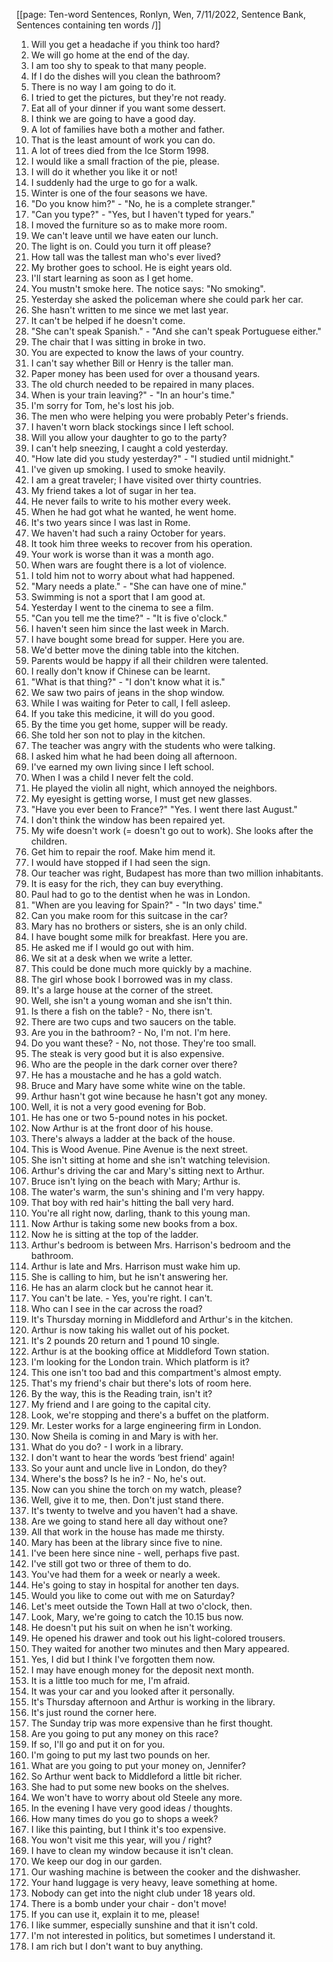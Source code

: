 [[page: Ten-word Sentences, Ronlyn, Wen, 7/11/2022, Sentence Bank, Sentences containing ten words /]]

1. Will you get a headache if you think too hard?
1. We will go home at the end of the day.
1. I am too shy to speak to that many people.
1. If I do the dishes will you clean the bathroom?
1. There is no way I am going to do it.
1. I tried to get the pictures, but they're not ready.
1. Eat all of your dinner if you want some dessert.
1. I think we are going to have a good day.
1. A lot of families have both a mother and father.
1. That is the least amount of work you can do.
1. A lot of trees died from the Ice Storm 1998.
1. I would like a small fraction of the pie, please.
1. I will do it whether you like it or not!
1. I suddenly had the urge to go for a walk.
1. Winter is one of the four seasons we have.
1. "Do you know him?" - "No, he is a complete stranger."
1. "Can you type?" - "Yes, but I haven't typed for years."
1. I moved the furniture so as to make more room.
1. We can't leave until we have eaten our lunch.
1. The light is on. Could you turn it off please?
1. How tall was the tallest man who's ever lived?
1. My brother goes to school. He is eight years old.
1. I'll start learning as soon as I get home.
1. You mustn't smoke here. The notice says: "No smoking".
1. Yesterday she asked the policeman where she could park her car.
1. She hasn't written to me since we met last year.
1. It can't be helped if he doesn't come.
1. "She can't speak Spanish." - "And she can't speak Portuguese either."
1. The chair that I was sitting in broke in two.
1. You are expected to know the laws of your country.
1. I can't say whether Bill or Henry is the taller man.
1. Paper money has been used for over a thousand years.
1. The old church needed to be repaired in many places.
1. When is your train leaving?" - "In an hour's time."
1. I'm sorry for Tom, he's lost his job.
1. The men who were helping you were probably Peter's friends.
1. I haven't worn black stockings since I left school.
1. Will you allow your daughter to go to the party?
1. I can't help sneezing, I caught a cold yesterday.
1. "How late did you study yesterday?" - "I studied until midnight."
1. I've given up smoking. I used to smoke heavily.
1. I am a great traveler; I have visited over thirty countries.
1. My friend takes a lot of sugar in her tea.
1. He never fails to write to his mother every week.
1. When he had got what he wanted, he went home.
1. It's two years since I was last in Rome.
1. We haven't had such a rainy October for years.
1. It took him three weeks to recover from his operation.
1. Your work is worse than it was a month ago.
1. When wars are fought there is a lot of violence.
1. I told him not to worry about what had happened.
1. "Mary needs a plate." - "She can have one of mine."
1. Swimming is not a sport that I am good at.
1. Yesterday I went to the cinema to see a film.
1. "Can you tell me the time?" - "It is five o'clock."
1. I haven't seen him since the last week in March.
1. I have bought some bread for supper. Here you are.
1. We'd better move the dining table into the kitchen.
1. Parents would be happy if all their children were talented.
1. I really don't know if Chinese can be learnt.
1. "What is that thing?" - "I don't know what it is."
1. We saw two pairs of jeans in the shop window.
1. While I was waiting for Peter to call, I fell asleep.
1. If you take this medicine, it will do you good.
1. By the time you get home, supper will be ready.
1. She told her son not to play in the kitchen.
1. The teacher was angry with the students who were talking.
1. I asked him what he had been doing all afternoon.
1. I've earned my own living since I left school.
1. When I was a child I never felt the cold.
1. He played the violin all night, which annoyed the neighbors.
1. My eyesight is getting worse, I must get new glasses.
1. "Have you ever been to France?" "Yes. I went there last August."
1. I don't think the window has been repaired yet.
1. My wife doesn't work (= doesn't go out to work). She looks after the children.
1. Get him to repair the roof. Make him mend it.
1. I would have stopped if I had seen the sign.
1. Our teacher was right, Budapest has more than two million inhabitants.
1. It is easy for the rich, they can buy everything.
1. Paul had to go to the dentist when he was in London.
1. "When are you leaving for Spain?" - "In two days' time."
1. Can you make room for this suitcase in the car?
1. Mary has no brothers or sisters, she is an only child.
1. I have bought some milk for breakfast. Here you are.
1. He asked me if I would go out with him.
1. We sit at a desk when we write a letter.
1. This could be done much more quickly by a machine.
1. The girl whose book I borrowed was in my class.
1. It's a large house at the corner of the street.
1. Well, she isn't a young woman and she isn't thin.
1. Is there a fish on the table? - No, there isn't.
1. There are two cups and two saucers on the table.
1. Are you in the bathroom? - No, I'm not. I'm here.
1. Do you want these? - No, not those. They're too small.
1. The steak is very good but it is also expensive.
1. Who are the people in the dark corner over there?
1. He has a moustache and he has a gold watch.
1. Bruce and Mary have some white wine on the table.
1. Arthur hasn't got wine because he hasn't got any money.
1. Well, it is not a very good evening for Bob.
1. He has one or two 5-pound notes in his pocket.
1. Now Arthur is at the front door of his house.
1. There's always a ladder at the back of the house.
1. This is Wood Avenue. Pine Avenue is the next street.
1. She isn't sitting at home and she isn't watching television.
1. Arthur's driving the car and Mary's sitting next to Arthur.
1. Bruce isn't lying on the beach with Mary; Arthur is.
1. The water's warm, the sun's shining and I'm very happy.
1. That boy with red hair's hitting the ball very hard.
1. You're all right now, darling, thank to this young man.
1. Now Arthur is taking some new books from a box.
1. Now he is sitting at the top of the ladder.
1. Arthur's bedroom is between Mrs. Harrison's bedroom and the bathroom.
1. Arthur is late and Mrs. Harrison must wake him up.
1. She is calling to him, but he isn't answering her.
1. He has an alarm clock but he cannot hear it.
1. You can't be late. - Yes, you're right. I can't.
1. Who can I see in the car across the road?
1. It's Thursday morning in Middleford and Arthur's in the kitchen.
1. Arthur is now taking his wallet out of his pocket.
1. It's 2 pounds 20 return and 1 pound 10 single.
1. Arthur is at the booking office at Middleford Town station.
1. I'm looking for the London train. Which platform is it?
1. This one isn't too bad and this compartment's almost empty.
1. That's my friend's chair but there's lots of room here.
1. By the way, this is the Reading train, isn't it?
1. My friend and I are going to the capital city.
1. Look, we're stopping and there's a buffet on the platform.
1. Mr. Lester works for a large engineering firm in London.
1. Now Sheila is coming in and Mary is with her.
1. What do you do? - I work in a library.
1. I don't want to hear the words ‘best friend' again!
1. So your aunt and uncle live in London, do they?
1. Where's the boss? Is he in? - No, he's out.
1. Now can you shine the torch on my watch, please?
1. Well, give it to me, then. Don't just stand there.
1. It's twenty to twelve and you haven't had a shave.
1. Are we going to stand here all day without one?
1. All that work in the house has made me thirsty.
1. Mary has been at the library since five to nine.
1. I've been here since nine - well, perhaps five past.
1. I've still got two or three of them to do.
1. You've had them for a week or nearly a week.
1. He's going to stay in hospital for another ten days.
1. Would you like to come out with me on Saturday?
1. Let's meet outside the Town Hall at two o'clock, then.
1. Look, Mary, we're going to catch the 10.15 bus now.
1. He doesn't put his suit on when he isn't working.
1. He opened his drawer and took out his light-colored trousers.
1. They waited for another two minutes and then Mary appeared.
1. Yes, I did but I think I've forgotten them now.
1. I may have enough money for the deposit next month.
1. It is a little too much for me, I'm afraid.
1. It was your car and you looked after it personally.
1. It's Thursday afternoon and Arthur is working in the library.
1. It's just round the corner here.
1. The Sunday trip was more expensive than he first thought.
1. Are you going to put any money on this race?
1. If so, I'll go and put it on for you.
1. I'm going to put my last two pounds on her.
1. What are you going to put your money on, Jennifer?
1. So Arthur went back to Middleford a little bit richer.
1. She had to put some new books on the shelves.
1. We won't have to worry about old Steele any more.
1. In the evening I have very good ideas / thoughts.
1. How many times do you go to shops a week?
1. I like this painting, but I think it's too expensive.
1. You won't visit me this year, will you / right?
1. I have to clean my window because it isn't clean.
1. We keep our dog in our garden.
1. Our washing machine is between the cooker and the dishwasher.
1. Your hand luggage is very heavy, leave something at home.
1. Nobody can get into the night club under 18 years old.
1. There is a bomb under your chair - don't move!
1. If you can use it, explain it to me, please!
1. I like summer, especially sunshine and that it isn't cold.
1. I'm not interested in politics, but sometimes I understand it.
1. I am rich but I don't want to buy anything.
